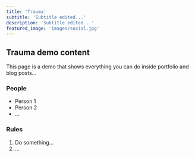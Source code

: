 ```yaml
---
title: 'Trauma'
subtitle: 'Subtitle edited...'
description: 'Subtitle edited...'
featured_image: 'images/social.jpg'
---
```


## Trauma demo content

This page is a demo that shows everything you can do inside portfolio and blog posts...

### People

* Person 1
* Person 2
* ...

### Rules

1. Do something...
2. ...
